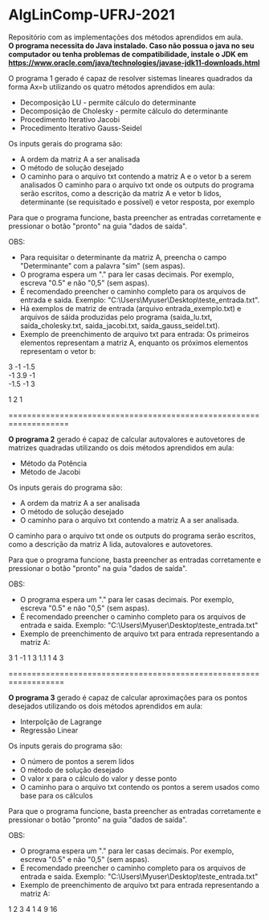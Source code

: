 # AlgLinComp-UFRJ-2021
Repositório com as implementações dos métodos aprendidos em aula. <br />
**O programa necessita do Java instalado. Caso não possua o java no seu computador ou tenha problemas de compatibilidade, instale o JDK em https://www.oracle.com/java/technologies/javase-jdk11-downloads.html**

O programa 1 gerado é capaz de resolver sistemas lineares quadrados da forma Ax=b utilizando os quatro métodos aprendidos em aula: 
- Decomposição LU - permite cálculo do determinante
- Decomposição de Cholesky - permite cálculo do determinante
- Procedimento Iterativo Jacobi
- Procedimento Iterativo Gauss-Seidel

Os inputs gerais do programa são:
- A ordem da matriz A a ser analisada
- O método de solução desejado
- O caminho para o arquivo txt contendo a matriz A e o vetor b a serem analisados
O caminho para o arquivo txt onde os outputs do programa serão escritos, como a descrição da matriz A e vetor b lidos, determinante (se requisitado e possível) e vetor resposta, por exemplo

Para que o programa funcione, basta preencher as entradas corretamente e pressionar o botão "pronto" na guia "dados de saída".

OBS: 
- Para requisitar o determinante da matriz A, preencha o campo "Determinante" com a palavra "sim" (sem aspas).
- O programa espera um "." para ler casas decimais. Por exemplo, escreva "0.5" e não "0,5" (sem aspas).
- É recomendado preencher o caminho completo para os arquivos de entrada e saida. Exemplo: "C:\Users\Myuser\Desktop\teste_entrada.txt".
- Há exemplos de matriz de entrada (arquivo entrada_exemplo.txt) e arquivos de sáida produzidas pelo programa (saida_lu.txt, saida_cholesky.txt, saida_jacobi.txt, saida_gauss_seidel.txt).
- Exemplo de preenchimento de arquivo txt para entrada: Os primeiros elementos representam a matriz A, enquanto os próximos elementos representam o vetor b:

3 -1 -1.5 <br />
-1 3.9 -1 <br />
-1.5 -1 3 <br />

1 2 1 <br />

===================================================================

**O programa 2** gerado é capaz de calcular autovalores e autovetores de matrizes quadradas utilizando os dois métodos aprendidos em aula:
- Método da Potência
- Método de Jacobi

Os inputs gerais do programa são:
- A ordem da matriz A a ser analisada
- O método de solução desejado
- O caminho para o arquivo txt contendo a matriz A a ser analisada.

O caminho para o arquivo txt onde os outputs do programa serão escritos, como a descrição da matriz A lida, autovalores e autovetores.

Para que o programa funcione, basta preencher as entradas corretamente e pressionar o botão "pronto" na guia "dados de saída". 

OBS:
- O programa espera um "." para ler casas decimais.  Por exemplo, escreva "0.5" e não "0,5" (sem aspas).
- É recomendado preencher o caminho completo para os arquivos  de entrada e saida. Exemplo: "C:\Users\Myuser\Desktop\teste_entrada.txt"
- Exemplo de preenchimento de arquivo txt para entrada representando a matriz A:

3 1 -1
1 3 1.1
1 4 3

==================================================================

**O programa 3** gerado é capaz de calcular aproximações para os pontos desejados utilizando os dois métodos aprendidos em aula:
- Interpolção de Lagrange
- Regressão Linear

Os inputs gerais do programa são:
- O número de pontos a serem lidos
- O método de solução desejado
- O valor x para o cálculo do valor y desse ponto
- O caminho para o arquivo txt contendo os pontos a serem usados como base para os cálculos

Para que o programa funcione, basta preencher as entradas corretamente e pressionar o botão "pronto" na guia "dados de saída". 

OBS:
- O programa espera um "." para ler casas decimais.  Por exemplo, escreva "0.5" e não "0,5" (sem aspas).
- É recomendado preencher o caminho completo para os arquivos  de entrada e saida. Exemplo: "C:\Users\Myuser\Desktop\teste_entrada.txt"
- Exemplo de preenchimento de arquivo txt para entrada representando a matriz A:

1 2 3 4
1 4 9 16
